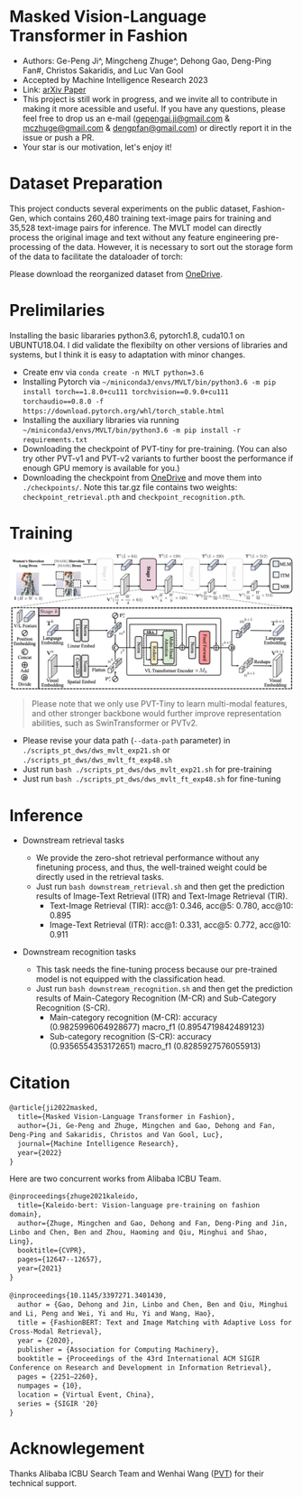 # Masked Vision-Language Transformer in Fashion

- Authors: Ge-Peng Ji^, Mingcheng Zhuge^, Dehong Gao, Deng-Ping Fan#, Christos Sakaridis, and Luc Van Gool
- Accepted by  Machine Intelligence Research 2023
- Link: [arXiv Paper](https://arxiv.org/abs/2210.15110) 
- This project is still work in progress, and we invite all to contribute in making it more acessible and useful. If you have any questions, please feel free to drop us an e-mail (gepengai.ji@gmail.com & mczhuge@gmail.com & dengpfan@gmail.com) or directly report it in the issue or push a PR. 
- Your star is our motivation, let's enjoy it!


# Dataset Preparation

This project conducts several experiments on the public dataset, Fashion-Gen, which contains 260,480 training text-image pairs for training and 35,528 text-image pairs for inference. The MVLT model can directly process the original image and text without any feature engineering pre-processing of the data. However, it is necessary to sort out the storage form of the data to facilitate the dataloader of torch:

Please download the reorganized dataset from [OneDrive](https://anu365-my.sharepoint.com/:u:/g/personal/u7248002_anu_edu_au/EYYvy12woddIgHki0I46j5YBiGLfzjrEEIXaliOlRQJUZQ?e=d5MWBO).


# Prelimilaries

Installing the basic libararies python3.6, pytorch1.8, cuda10.1 on UBUNTU18.04. I did validate the flexibilty on other versions of libraries and systems, but I think it is easy to adaptation with minor changes. 
- Create env via `conda create -n MVLT python=3.6`
- Installing Pytorch via `~/miniconda3/envs/MVLT/bin/python3.6 -m pip install torch==1.8.0+cu111 torchvision==0.9.0+cu111 torchaudio==0.8.0 -f https://download.pytorch.org/whl/torch_stable.html`
- Installing the auxiliary libraries via running `~/miniconda3/envs/MVLT/bin/python3.6 -m pip install -r requirements.txt`
- Downloading the checkpoint of PVT-tiny for pre-training. (You can also try other PVT-v1 and PVT-v2 variants to further boost the performance if enough GPU memory is available for you.)
- Downloading the checkpoint from [OneDrive](https://anu365-my.sharepoint.com/:u:/g/personal/u7248002_anu_edu_au/EYNQkZ-m01FJrNKQAiKkVLcBg2qvM6EHeJ_I20X7DJ4D8A?e=AEjQXJ) and move them into `./checkpoints/`. Note this tar.gz file contains two weights: `checkpoint_retrieval.pth` and `checkpoint_recognition.pth`.

# Training

![](./assets/framework.png)

> Please note that we only use PVT-Tiny to learn multi-modal features, and other stronger backbone would further improve representation abilities, such as SwinTransformer or PVTv2.

- Please revise your data path (`--data-path` parameter) in `./scripts_pt_dws/dws_mvlt_exp21.sh` or `./scripts_pt_dws/dws_mvlt_ft_exp48.sh`
- Just run `bash ./scripts_pt_dws/dws_mvlt_exp21.sh` for pre-training
- Just run `bash ./scripts_pt_dws/dws_mvlt_ft_exp48.sh` for fine-tuning

# Inference

- Downstream retrieval tasks
  - We provide the zero-shot retrieval performance without any finetuning process, and thus, the well-trained weight could be directly used in the retrieval tasks.
  - Just run `bash downstream_retrieval.sh` and then get the prediction results of Image-Text Retrieval (ITR) and Text-Image Retrieval (TIR).
    - Text-Image Retrieval (TIR): acc@1: 0.346, acc@5: 0.780, acc@10: 0.895
    - Image-Text Retrieval (ITR): acc@1: 0.331, acc@5: 0.772, acc@10: 0.911

- Downstream recognition tasks
  - This task needs the fine-tuning process because our pre-trained model is not equipped with the classification head.
  - Just run `bash downstream_recognition.sh` and then get the prediction results of Main-Category Recognition (M-CR) and Sub-Category Recognition (S-CR).
    - Main-category recognition (M-CR): accuracy (0.9825996064928677) macro_f1 (0.8954719842489123) 
    - Sub-category recognition (S-CR): accuracy (0.9356554353172651) macro_f1 (0.8285927576055913) 

# Citation

    @article{ji2022masked,
      title={Masked Vision-Language Transformer in Fashion},
      author={Ji, Ge-Peng and Zhuge, Mingchen and Gao, Dehong and Fan, Deng-Ping and Sakaridis, Christos and Van Gool, Luc},
      journal={Machine Intelligence Research},
      year={2022}
    }

Here are two concurrent works from Alibaba ICBU Team.

    @inproceedings{zhuge2021kaleido,
      title={Kaleido-bert: Vision-language pre-training on fashion domain},
      author={Zhuge, Mingchen and Gao, Dehong and Fan, Deng-Ping and Jin, Linbo and Chen, Ben and Zhou, Haoming and Qiu, Minghui and Shao, Ling},
      booktitle={CVPR},
      pages={12647--12657},
      year={2021}
    }

    @inproceedings{10.1145/3397271.3401430,
      author = {Gao, Dehong and Jin, Linbo and Chen, Ben and Qiu, Minghui and Li, Peng and Wei, Yi and Hu, Yi and Wang, Hao},
      title = {FashionBERT: Text and Image Matching with Adaptive Loss for Cross-Modal Retrieval},
      year = {2020},
      publisher = {Association for Computing Machinery},
      booktitle = {Proceedings of the 43rd International ACM SIGIR Conference on Research and Development in Information Retrieval},
      pages = {2251–2260},
      numpages = {10},
      location = {Virtual Event, China},
      series = {SIGIR '20}
    }

# Acknowlegement

Thanks Alibaba ICBU Search Team and Wenhai Wang ([PVT](https://github.com/whai362/PVT)) for their technical support.
